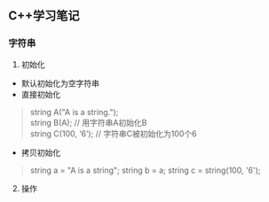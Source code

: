 ## C++学习笔记 ##

### 字符串 ###
1. 初始化
- 默认初始化为空字符串
- 直接初始化
> string A("A is a string.");  
> string B(A); // 用字符串A初始化B  
> string C(100, ‘6’); // 字符串C被初始化为100个6  
- 拷贝初始化
> string a = "A is a string";
> string b = a;
> string c = string(100, '6');  

2. 操作
